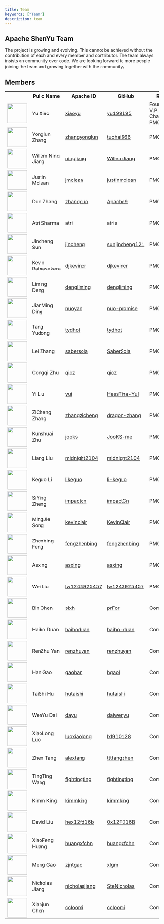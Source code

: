 ```yaml
---
title: Team
keywords: ["Team"]
description: team
---
```



## Apache ShenYu Team

The project is growing and evolving. This cannot be achieved without the contribution of each and every member and contributor.
The team always insists on community over code. We are looking forward to more people joining the team and growing together with the community。


## Members

<table frame="above" style={{ textAlign: 'center', borderCollapse: 'collapse' }}>
    <tr>
        <th style={{ width: "11%" }}><b></b></th>
        <th style={{ width: "21%" }}><b>Pulic Name</b></th>
        <th><b>Apache ID</b></th>
        <th><b>GitHub</b></th>
        <th style={{ width: "20%" }}><b>Role</b></th>
        <th><b></b></th>
    </tr>
    <tr>
        <td><a href="http://github.com/yu199195"><img width="64" src="https://avatars.githubusercontent.com/u/9673503?v=4"/></a></td>
        <td>Yu Xiao</td>
        <td><a href="https://people.apache.org/committer-index.html#xiaoyu">xiaoyu</a></td>
        <td><a href="http://github.com/yu199195">yu199195</a></td>
        <td>Founder, V.P. and Chair of PMC</td>
        <td><a href="https://twitter.com/yu199195"><img width="32" src="https://shenyu.apache.org/img/community/twitterblue.png"/>yu199195</a></td>
    </tr>
    <tr>
        <td><a href="http://github.com/tuohai666"><img width="64" src="https://avatars.githubusercontent.com/u/24643893?v=4"/></a></td>
        <td>Yonglun Zhang</td>
        <td><a href="https://people.apache.org/committer-index.html#zhangyonglun">zhangyonglun</a></td>
        <td><a href="http://github.com/tuohai666">tuohai666</a></td>
        <td>PMC</td>
        <td></td>
    </tr>
    <tr>
        <td><a href="http://github.com/WillemJiang"><img width="64" src="https://avatars.githubusercontent.com/u/219644?v=4"/></a></td>
        <td>Willem Ning Jiang</td>
        <td><a href="https://people.apache.org/committer-index.html#ningjiang">ningjiang</a></td>
        <td><a href="http://github.com/WillemJiang">WillemJiang</a></td>
        <td>PMC</td>
        <td></td>
    </tr>
    <tr>
        <td><a href="http://github.com/justinmclean"><img width="64" src="https://avatars.githubusercontent.com/u/144504?v=4"/></a></td>
        <td>Justin Mclean</td>
        <td><a href="https://people.apache.org/committer-index.html#jmclean">jmclean</a></td>
        <td><a href="http://github.com/justinmclean">justinmclean</a></td>
        <td>PMC</td>
        <td></td>
    </tr>
    <tr>
        <td><a href="http://github.com/Apache9"><img width="64" src="https://avatars.githubusercontent.com/u/4958168?v=4"/></a></td>
        <td>Duo Zhang</td>
        <td><a href="https://people.apache.org/committer-index.html#zhangduo">zhangduo</a></td>
        <td><a href="http://github.com/Apache9">Apache9</a></td>
        <td>PMC</td>
        <td></td>
    </tr>
    <tr>
        <td><a href="http://github.com/atris"><img width="64" src="https://avatars.githubusercontent.com/u/1724131?v=4"/></a></td>
        <td>Atri Sharma</td>
        <td><a href="https://people.apache.org/committer-index.html#atri">atri</a></td>
        <td><a href="http://github.com/atris">atris</a></td>
        <td>PMC</td>
        <td></td>
    </tr>
    <tr>
        <td><a href="http://github.com/sunjincheng121"><img width="64" src="https://avatars.githubusercontent.com/u/22488084?v=4"/></a></td>
        <td>Jincheng Sun</td>
        <td><a href="https://people.apache.org/committer-index.html#jincheng">jincheng</a></td>
        <td><a href="http://github.com/sunjincheng121">sunjincheng121</a></td>
        <td>PMC</td>
        <td></td>
    </tr>
    <tr>
        <td><a href="http://github.com/djkevincr"><img width="64" src="https://avatars.githubusercontent.com/u/1346010?v=4"/></a></td>
        <td>Kevin Ratnasekera</td>
        <td><a href="https://people.apache.org/committer-index.html#djkevincr">djkevincr</a></td>
        <td><a href="http://github.com/djkevincr">djkevincr</a></td>
        <td>PMC</td>
        <td></td>
    </tr>
    <tr>
        <td><a href="http://github.com/dengliming"><img width="64" src="https://avatars.githubusercontent.com/u/7796156?v=4"/></a></td>
        <td>Liming Deng</td>
        <td><a href="https://people.apache.org/committer-index.html#dengliming">dengliming</a></td>
        <td><a href="http://github.com/dengliming">dengliming</a></td>
        <td>PMC</td>
        <td></td>
    </tr>
    <tr>
        <td><a href="http://github.com/nuo-promise"><img width="64" src="https://avatars.githubusercontent.com/u/46160170?v=4"/></a></td>
        <td>JianMing Ding</td>
        <td><a href="https://people.apache.org/committer-index.html#nuoyan">nuoyan</a></td>
        <td><a href="http://github.com/nuo-promise">nuo-promise</a></td>
        <td>PMC</td>
        <td></td>
    </tr>
    <tr>
        <td><a href="http://github.com/tydhot"><img width="64" src="https://avatars.githubusercontent.com/u/27889201?v=4"/></a></td>
        <td>Tang Yudong</td>
        <td><a href="https://people.apache.org/committer-index.html#tydhot">tydhot</a></td>
        <td><a href="http://github.com/tydhot">tydhot</a></td>
        <td>PMC</td>
        <td></td>
    </tr>
    <tr>
        <td><a href="http://github.com/SaberSola"><img width="64" src="https://avatars.githubusercontent.com/u/24998393?v=4"/></a></td>
        <td>Lei Zhang</td>
        <td><a href="https://people.apache.org/committer-index.html#sabersola">sabersola</a></td>
        <td><a href="http://github.com/SaberSola">SaberSola</a></td>
        <td>PMC</td>
        <td></td>
    </tr>
    <tr>
        <td><a href="http://github.com/qicz"><img width="64" src="https://avatars.githubusercontent.com/u/2174082?v=4"/></a></td>
        <td>Congqi Zhu</td>
        <td><a href="https://people.apache.org/committer-index.html#qicz">qicz</a></td>
        <td><a href="http://github.com/qicz">qicz</a></td>
        <td>PMC</td>
        <td></td>
    </tr>
    <tr>
        <td><a href="http://github.com/HessTina-YuI"><img width="64" src="https://avatars.githubusercontent.com/u/13451528?v=4"/></a></td>
        <td>Yi Liu</td>
        <td><a href="https://people.apache.org/committer-index.html#yui">yui</a></td>
        <td><a href="http://github.com/HessTina-YuI">HessTina-YuI</a></td>
        <td>PMC</td>
        <td></td>
    </tr>
    <tr>
        <td><a href="http://github.com/dragon-zhang"><img width="64" src="https://avatars.githubusercontent.com/u/38336731?v=4"/></a></td>
        <td>ZiCheng Zhang</td>
        <td><a href="https://people.apache.org/committer-index.html#zhangzicheng">zhangzicheng</a></td>
        <td><a href="http://github.com/dragon-zhang">dragon-zhang</a></td>
        <td>PMC</td>
        <td></td>
    </tr>
    <tr>
        <td><a href="http://github.com/JooKS-me"><img width="64" src="https://avatars.githubusercontent.com/u/62384022?v=4"/></a></td>
        <td>Kunshuai Zhu</td>
        <td><a href="https://people.apache.org/committer-index.html#jooks">jooks</a></td>
        <td><a href="http://github.com/JooKS-me">JooKS-me</a></td>
        <td>PMC</td>
        <td></td>
    </tr>
    <tr>
        <td><a href="http://github.com/midnight2104"><img width="64" src="https://avatars.githubusercontent.com/u/13334620?v=4"/></a></td>
        <td>Liang Liu</td>
        <td><a href="https://people.apache.org/committer-index.html#midnight2104">midnight2104</a></td>
        <td><a href="http://github.com/midnight2104">midnight2104</a></td>
        <td>PMC</td>
        <td></td>
    </tr>
    <tr>
        <td><a href="http://github.com/li-keguo"><img width="64" src="https://avatars.githubusercontent.com/u/33576070?v=4"/></a></td>
        <td>Keguo Li</td>
        <td><a href="https://people.apache.org/committer-index.html#likeguo">likeguo</a></td>
        <td><a href="http://github.com/li-keguo">li-keguo</a></td>
        <td>PMC</td>
        <td></td>
    </tr>
    <tr>
        <td><a href="http://github.com/impactCn"><img width="64" src="https://avatars.githubusercontent.com/u/35489877?v=4"/></a></td>
        <td>SiYing Zheng</td>
        <td><a href="https://people.apache.org/committer-index.html#impactcn">impactcn</a></td>
        <td><a href="http://github.com/impactCn">impactCn</a></td>
        <td>PMC</td>
        <td></td>
    </tr>
    <tr>
        <td><a href="http://github.com/KevinClair"><img width="64" src="https://avatars.githubusercontent.com/u/37257651?v=4"/></a></td>
        <td>MingJie Song</td>
        <td><a href="https://people.apache.org/committer-index.html#kevinclair">kevinclair</a></td>
        <td><a href="http://github.com/KevinClair">KevinClair</a></td>
        <td>PMC</td>
        <td></td>
    </tr>
    <tr>
        <td><a href="http://github.com/fengzhenbing"><img width="64" src="https://avatars.githubusercontent.com/u/4169359?v=4"/></a></td>
        <td>Zhenbing Feng</td>
        <td><a href="https://people.apache.org/committer-index.html#fengzhenbing">fengzhenbing</a></td>
        <td><a href="http://github.com/fengzhenbing">fengzhenbing</a></td>
        <td>PMC</td>
        <td></td>
    </tr>
    <tr>
        <td><a href="http://github.com/asxing"><img width="64" src="https://avatars.githubusercontent.com/u/22816271?v=4"/></a></td>
        <td>Asxing</td>
        <td><a href="https://people.apache.org/committer-index.html#asxing">asxing</a></td>
        <td><a href="http://github.com/asxing">asxing</a></td>
        <td>PMC</td>
        <td></td>
    </tr>
    <tr>
        <td><a href="http://github.com/lw1243925457"><img width="64" src="https://avatars.githubusercontent.com/u/11513436?v=4"/></a></td>
        <td>Wei Liu</td>
        <td><a href="https://people.apache.org/committer-index.html#lw1243925457">lw1243925457</a></td>
        <td><a href="http://github.com/lw1243925457">lw1243925457</a></td>
        <td>PMC</td>
        <td></td>
    </tr>
    <tr>
        <td><a href="http://github.com/prFor"><img width="64" src="https://avatars.githubusercontent.com/u/4089611?v=4"/></a></td>
        <td>Bin Chen</td>
        <td><a href="https://people.apache.org/committer-index.html#sixh">sixh</a></td>
        <td><a href="http://github.com/prFor">prFor</a></td>
        <td>Committer</td>
        <td></td>
    </tr>
    <tr>
        <td><a href="http://github.com/haibo-duan"><img width="64" src="https://avatars.githubusercontent.com/u/7974845?v=4"/></a></td>
        <td>Haibo Duan</td>
        <td><a href="https://people.apache.org/committer-index.html#haiboduan">haiboduan</a></td>
        <td><a href="http://github.com/haibo-duan">haibo-duan</a></td>
        <td>Committer</td>
        <td></td>
    </tr>
    <tr>
        <td><a href="http://github.com/renzhuyan"><img width="64" src="https://avatars.githubusercontent.com/u/21033025?v=4"/></a></td>
        <td>RenZhu Yan</td>
        <td><a href="https://people.apache.org/committer-index.html#renzhuyan">renzhuyan</a></td>
        <td><a href="http://github.com/renzhuyan">renzhuyan</a></td>
        <td>Committer</td>
        <td></td>
    </tr>
    <tr>
        <td><a href="http://github.com/hgaol"><img width="64" src="https://avatars.githubusercontent.com/u/11908658?v=4"/></a></td>
        <td>Han Gao</td>
        <td><a href="https://people.apache.org/committer-index.html#gaohan">gaohan</a></td>
        <td><a href="http://github.com/hgaol">hgaol</a></td>
        <td>Committer</td>
        <td></td>
    </tr>
    <tr>
        <td><a href="http://github.com/hutaishi"><img width="64" src="https://avatars.githubusercontent.com/u/12478263?v=4"/></a></td>
        <td>TaiShi Hu</td>
        <td><a href="https://people.apache.org/committer-index.html#hutaishi">hutaishi</a></td>
        <td><a href="http://github.com/hutaishi">hutaishi</a></td>
        <td>Committer</td>
        <td></td>
    </tr>
    <tr>
        <td><a href="http://github.com/daiwenyu"><img width="64" src="https://avatars.githubusercontent.com/u/16659386?v=4"/></a></td>
        <td>WenYu Dai</td>
        <td><a href="https://people.apache.org/committer-index.html#dayu">dayu</a></td>
        <td><a href="http://github.com/daiwenyu">daiwenyu</a></td>
        <td>Committer</td>
        <td></td>
    </tr>
    <tr>
        <td><a href="http://github.com/lxl910128"><img width="64" src="https://avatars.githubusercontent.com/u/8736745?v=4"/></a></td>
        <td>XiaoLong Luo</td>
        <td><a href="https://people.apache.org/committer-index.html#luoxiaolong">luoxiaolong</a></td>
        <td><a href="http://github.com/lxl910128">lxl910128</a></td>
        <td>Committer</td>
        <td></td>
    </tr>
    <tr>
        <td><a href="http://github.com/ttttangzhen"><img width="64" src="https://avatars.githubusercontent.com/u/74766688?v=4"/></a></td>
        <td>Zhen Tang</td>
        <td><a href="https://people.apache.org/committer-index.html#alextang">alextang</a></td>
        <td><a href="http://github.com/ttttangzhen">ttttangzhen</a></td>
        <td>Committer</td>
        <td></td>
    </tr>
    <tr>
        <td><a href="http://github.com/fightingting"><img width="64" src="https://avatars.githubusercontent.com/u/31699402?v=4"/></a></td>
        <td>TingTing Wang</td>
        <td><a href="https://people.apache.org/committer-index.html#fightingting">fightingting</a></td>
        <td><a href="http://github.com/fightingting">fightingting</a></td>
        <td>Committer</td>
        <td></td>
    </tr>
    <tr>
        <td><a href="http://github.com/kimmking"><img width="64" src="https://avatars.githubusercontent.com/u/807508?v=4"/></a></td>
        <td>Kimm King</td>
        <td><a href="https://people.apache.org/committer-index.html#kimmking">kimmking</a></td>
        <td><a href="http://github.com/kimmking">kimmking</a></td>
        <td>Committer</td>
        <td></td>
    </tr>
    <tr>
        <td><a href="http://github.com/0x12FD16B"><img width="64" src="https://avatars.githubusercontent.com/u/8335369?v=4"/></a></td>
        <td>David Liu</td>
        <td><a href="https://people.apache.org/committer-index.html#hex12fd16b">hex12fd16b</a></td>
        <td><a href="http://github.com/0x12FD16B">0x12FD16B</a></td>
        <td>Committer</td>
        <td></td>
    </tr>
    <tr>
        <td><a href="http://github.com/huangxfchn"><img width="64" src="https://avatars.githubusercontent.com/u/17267069?v=4"/></a></td>
        <td>XiaoFeng Huang</td>
        <td><a href="https://people.apache.org/committer-index.html#huangxfchn">huangxfchn</a></td>
        <td><a href="http://github.com/huangxfchn">huangxfchn</a></td>
        <td>Committer</td>
        <td></td>
    </tr>
    <tr>
        <td><a href="http://github.com/xlgm"><img width="64" src="https://avatars.githubusercontent.com/u/11422929?v=4"/></a></td>
        <td>Meng Gao</td>
        <td><a href="https://people.apache.org/committer-index.html#zjntgao">zjntgao</a></td>
        <td><a href="http://github.com/xlgm">xlgm</a></td>
        <td>Committer</td>
        <td></td>
    </tr>
    <tr>
        <td><a href="http://github.com/SteNicholas"><img width="64" src="https://avatars.githubusercontent.com/u/10048174?v=4"/></a></td>
        <td>Nicholas Jiang</td>
        <td><a href="https://people.apache.org/committer-index.html#nicholasjiang">nicholasjiang</a></td>
        <td><a href="http://github.com/SteNicholas">SteNicholas</a></td>
        <td>Committer</td>
        <td></td>
    </tr>
    <tr>
        <td><a href="http://github.com/ccloomi"><img width="64" src="https://avatars.githubusercontent.com/u/8596174?v=4"/></a></td>
        <td>Xianjun Chen</td>
        <td><a href="https://people.apache.org/committer-index.html#ccloomi">ccloomi</a></td>
        <td><a href="http://github.com/ccloomi">ccloomi</a></td>
        <td>Committer</td>
        <td></td>
    </tr>
</table>
